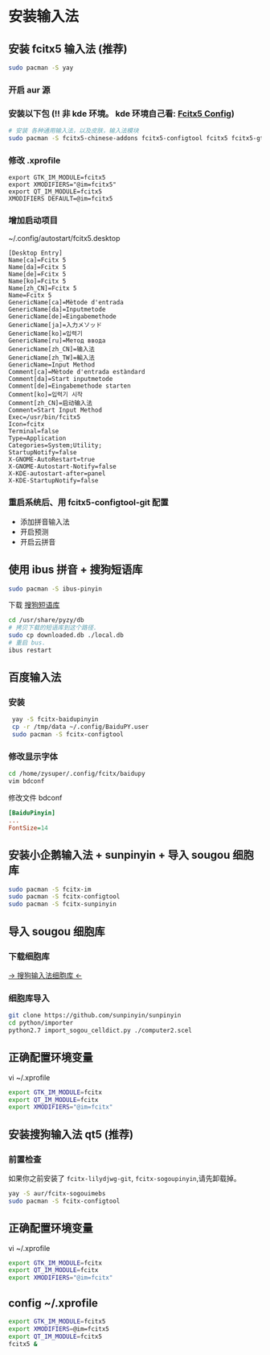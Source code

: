 # 安装输入法

## 安装 fcitx5 输入法 (推荐)  

```sh
sudo pacman -S yay
```

### 开启 aur 源

### 安装以下包 (!! 非 kde 环境。 kde 环境自己看: [Fcitx5 Config](https://wiki.archlinux.org/index.php/Fcitx5_(%E7%AE%80%E4%BD%93%E4%B8%AD%E6%96%87)))

```sh
# 安装 各种通用输入法，以及皮肤，输入法模块
sudo pacman -S fcitx5-chinese-addons fcitx5-configtool fcitx5 fcitx5-gtk fcitx5-material-color fcitx5-pinyin-moegirl fcitx5-pinyin-zhwiki libime 
```

### 修改 .xprofile

```
export GTK_IM_MODULE=fcitx5
export XMODIFIERS="@im=fcitx5"
export QT_IM_MODULE=fcitx5
XMODIFIERS DEFAULT=@im=fcitx5
```

### 增加启动项目

~/.config/autostart/fcitx5.desktop

```
[Desktop Entry]
Name[ca]=Fcitx 5
Name[da]=Fcitx 5
Name[de]=Fcitx 5
Name[ko]=Fcitx 5
Name[zh_CN]=Fcitx 5
Name=Fcitx 5
GenericName[ca]=Mètode d'entrada
GenericName[da]=Inputmetode
GenericName[de]=Eingabemethode
GenericName[ja]=入力メソッド
GenericName[ko]=입력기
GenericName[ru]=Метод ввода
GenericName[zh_CN]=输入法
GenericName[zh_TW]=輸入法
GenericName=Input Method
Comment[ca]=Mètode d'entrada estàndard
Comment[da]=Start inputmetode
Comment[de]=Eingabemethode starten
Comment[ko]=입력기 시작
Comment[zh_CN]=启动输入法
Comment=Start Input Method
Exec=/usr/bin/fcitx5
Icon=fcitx
Terminal=false
Type=Application
Categories=System;Utility;
StartupNotify=false
X-GNOME-AutoRestart=true
X-GNOME-Autostart-Notify=false
X-KDE-autostart-after=panel
X-KDE-StartupNotify=false
```

### 重启系统后、用 fcitx5-configtool-git 配置

* 添加拼音输入法
* 开启预测
* 开启云拼音

## 使用 ibus 拼音 + 搜狗短语库

```sh
sudo pacman -S ibus-pinyin
```

下载 [搜狗短语库](http://code.google.com/p/hslinuxextra/downloads/list)

```sh
cd /usr/share/pyzy/db
# 拷贝下载的短语库到这个路径.
sudo cp downloaded.db ./local.db
# 重启 bus.
ibus restart
```

## 百度输入法

### 安装

```sh
 yay -S fcitx-baidupinyin
 cp -r /tmp/data ~/.config/BaiduPY.user
 sudo pacman -S fcitx-configtool
```

### 修改显示字体

```sh
cd /home/zysuper/.config/fcitx/baidupy
vim bdconf
```

修改文件 bdconf

```ini
[BaiduPinyin]
...
FontSize=14
```

## 安装小企鹅输入法 + sunpinyin + 导入 sougou 细胞库

```sh
sudo pacman -S fcitx-im
sudo pacman -S fcitx-configtool
sudo pacman -S fcitx-sunpinyin
```

## 导入 sougou 细胞库

### 下载细胞库

[-> 搜狗输入法细胞库 <-](https://pinyin.sogou.com/)

### 细胞库导入

```sh
git clone https://github.com/sunpinyin/sunpinyin
cd python/importer
python2.7 import_sogou_celldict.py ./computer2.scel
```

## 正确配置环境变量

vi ~/.xprofile

```sh
export GTK_IM_MODULE=fcitx
export QT_IM_MODULE=fcitx
export XMODIFIERS="@im=fcitx"
```

## 安装搜狗输入法 qt5 (推荐)

### 前置检查

如果你之前安装了 `fcitx-lilydjwg-git`, `fcitx-sogoupinyin`,请先卸载掉。

```sh
yay -S aur/fcitx-sogouimebs
sudo pacman -S fcitx-configtool
```

## 正确配置环境变量

vi ~/.xprofile

```sh
export GTK_IM_MODULE=fcitx
export QT_IM_MODULE=fcitx
export XMODIFIERS="@im=fcitx"
```

## config ~/.xprofile

```sh
export GTK_IM_MODULE=fcitx5
export XMODIFIERS=@im=fcitx5
export QT_IM_MODULE=fcitx5
fcitx5 &
```


